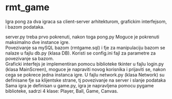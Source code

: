# rmt_game
Igra pong za dva igraca sa client-server arhitekturom, grafickim interfejsom, i bazom podataka.

server.py treba prvo pokrenuti, nakon toga pong.py Moguce je pokrenuti maksimalno dve instance igre. <br>
Povezivanje sa mySQL bazom (rmtgame.sql) i fje za manipulaciju bazom se nalaze u fajlu db.py (klasa DB). Koristi se config.ini fajl za parametre za povezivanje sa bazom. <br>
Graficki interfejs je implementiran pomocu biblioteke tkinter u fajlu login.py (klasa MainScreen), moguce je napraviti novog korisnika i prijaviti se, 
nakon cega se pokrece jedna instanca igre.
U fajlu network.py (klasa Network) su definisane fje sa klijentske strane, tj povezivanje na server i slanje podataka <br>
Sama igra je definisan u game.py, igra je napravljena pomocu pygame biblioteke, sadrzi 4 klase: Player, Ball, Game, Canvas.


